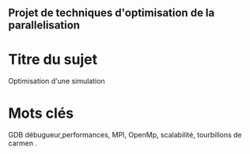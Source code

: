 ## Projet de techniques d'optimisation de la parallelisation 
# Titre du sujet
Optimisation d'une simulation 
# Mots clés 
GDB débugueur,performances, MPI, OpenMp, scalabilité, tourbillons de carmen .



